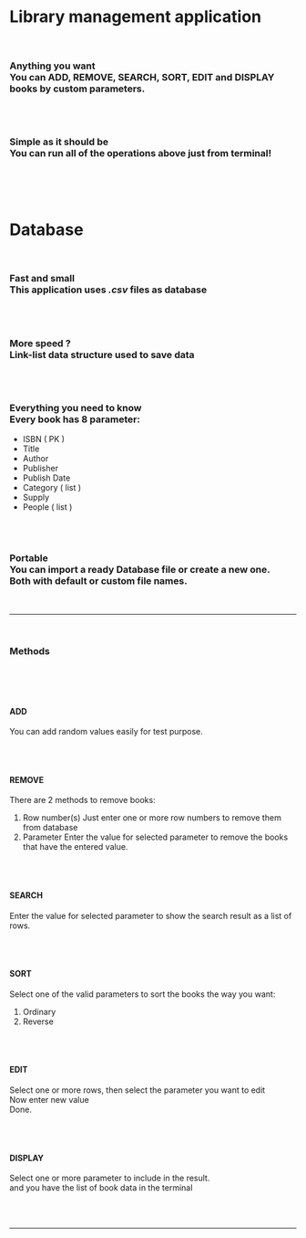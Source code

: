 # **Library management application**

<br>

### **Anything you want**<br>You can ADD, REMOVE, SEARCH, SORT, EDIT and DISPLAY books by custom parameters.

<br>
<br>

### **Simple as it should be**<br>You can run all of the operations above just from terminal!

<br>
<br>
<br>

# **Database**

<br>

### **Fast and small**<br>This application uses _.csv_ files as database

<br>
<br>

### **More speed ?**<br>Link-list data structure used to save data

<br>
<br>

### **Everything you need to know**<br>Every book has 8 parameter:

- ISBN ( PK )
- Title
- Author
- Publisher
- Publish Date
- Category ( list )
- Supply
- People ( list )

<br>
<br>

### **Portable**<br>You can import a ready Database file or create a new one.<br>Both with default or custom file names.

<br>

---

<br>

### **Methods**

<br>
<br>
<br>

#### **ADD**

You can add random values easily for test purpose.

<br>
<br>

#### **REMOVE**

There are 2 methods to remove books:

1. Row number(s)
   Just enter one or more row numbers to remove them from database
   <br>
2. Parameter
   Enter the value for selected parameter to remove the books that have the entered value.

<br>
<br>

#### **SEARCH**

Enter the value for selected parameter to show the search result as a list of rows.

<br>
<br>

#### **SORT**

Select one of the valid parameters to sort the books the way you want:

1. Ordinary
2. Reverse

<br>
<br>

#### **EDIT**

Select one or more rows, then select the parameter you want to edit<br>Now enter new value<br>Done.

<br>
<br>

#### **DISPLAY**

Select one or more parameter to include in the result.<br>and you have the list of book data in the terminal

<br>
<br>

---
